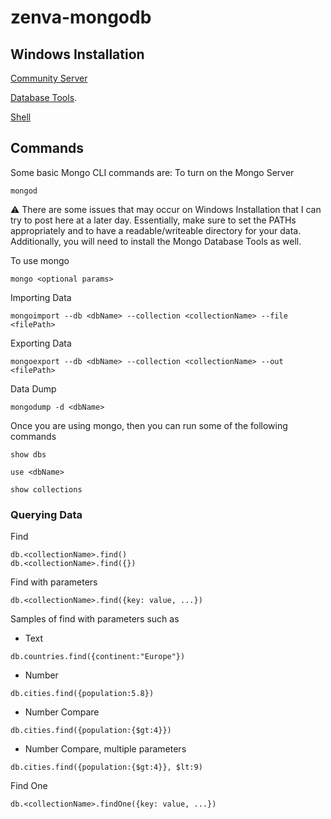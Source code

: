 # zenva-mongodb

## Windows Installation

[Community Server](https://www.mongodb.com/try/download/community)

[Database Tools](https://www.mongodb.com/try/download/database-tools).

[Shell](https://www.mongodb.com/try/download/shell)


## Commands

Some basic Mongo CLI commands are:
To turn on the Mongo Server
```
mongod
```

:warning: There are some issues that may occur on Windows Installation that I can try to post here at a later day. Essentially, make sure to set the PATHs appropriately and to have a readable/writeable directory for your data. Additionally, you will need to install the Mongo Database Tools as well.

To use mongo 
```
mongo <optional params>
```

Importing Data
```
mongoimport --db <dbName> --collection <collectionName> --file <filePath>
```

Exporting Data
```
mongoexport --db <dbName> --collection <collectionName> --out <filePath>
```

Data Dump
```
mongodump -d <dbName>
```

Once you are using mongo, then you can run some of the following commands
```
show dbs
```
```
use <dbName>
```
```
show collections
```
### Querying Data
Find
```
db.<collectionName>.find()
db.<collectionName>.find({})
```

Find with parameters
```
db.<collectionName>.find({key: value, ...})
```
Samples of find with parameters such as
- Text
```
db.countries.find({continent:"Europe"})
```
- Number
```
db.cities.find({population:5.8})
```
- Number Compare
```
db.cities.find({population:{$gt:4}})
```
- Number Compare, multiple parameters
```
db.cities.find({population:{$gt:4}}, $lt:9)
```

Find One
```
db.<collectionName>.findOne({key: value, ...})
```